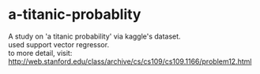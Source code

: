 # a-titanic-probablity
A study on 'a titanic probability' via kaggle's dataset.<br/>
used support vector regressor.<br/>
to more detail, visit: http://web.stanford.edu/class/archive/cs/cs109/cs109.1166/problem12.html
